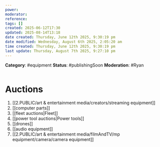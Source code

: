 ```yaml
---
power: 
moderator: 
reference: 
tags: []
created: 2025-06-12T17:30
updated: 2025-08-14T13:18
date created: Thursday, June 12th 2025, 9:30:19 pm
date modified: Wednesday, August 6th 2025, 2:05:20 am
time created: Thursday, June 12th 2025, 9:30:19 pm
last update: Thursday, August 7th 2025, 9:27:10 pm
---
```

**Category**: #equipment 
**Status**: #publishingSoon 
**Moderation**: #Ryan 
```table-of-contents
```

# Auctions
1. [[2.PUBLIC/art & entertainment media/creators/streaming equipment]]
2. [[computer parts]]
3. [[fleet auctions|Fleet]]
4. [[power tool auctions|Power tools]]
5. [[drones]]
6. [[audio equipment]]
7. [[2.PUBLIC/art & entertainment media/filmAndTV/mp equipment/camera/camera equipment]]